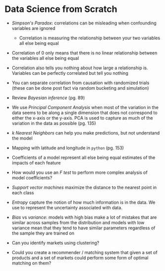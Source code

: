 # Data Science from Scratch

* *Simpson's Paradox*: correlations can be misleading when confounding variables are ignored

  * Correlation is measuring the relationship between your two variables all else being equal

* Correlation of 0 only means that there is no linear relationship between the variables all else being equal

* Correlation also tells you nothing about how large a relationship is. Variables can be perfectly correlated but tell you nothing

* You can separate correlation from causation with randomized trials (these can be done post fact via random bucketing and simulation)

* Review *Bayesian inference* (pg. 89)

* We use *Principal Component Analysis* when most of the variation in the data seems to be along a single dimension that does not correspond to either the x-axis or the y-axis. PCA is used to capture as much of the variation in the data as possible (pg. 135)

* *k Nearest Neighbors* can help you make predictions, but not understand the model

* Mapping with latitude and longitude in `python` (pg. 153)

* Coefficients of a model represent all else being equal estimates of the impacts of each feature

* How would you use an *F test* to perform more complex analysis of model coefficients?

* *Support vector machines* maximize the distance to the nearest point in each class

* *Entropy* capture the notion of how much information is in the data. We use to represent the uncertainty associated with data.

* *Bias* vs *variance*: models with high bias make a lot of mistakes that are similar across samples from the distribution and models with low variance mean that they tend to have similar parameters regardless of the sample they are trained on

* Can you identify markets using clustering?

* Could you create a recommender / matching system that given a set of products and a set of markets could perform some form of optimal matching on them?

